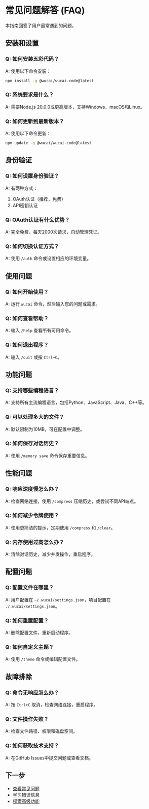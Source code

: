 # 常见问题解答 (FAQ)

本指南回答了用户最常遇到的问题。

## 安装和设置

### Q: 如何安装五彩代码？
A: 使用以下命令安装：
```bash
npm install -g @wucai/wucai-code@latest
```

### Q: 系统要求是什么？
A: 需要Node.js 20.0.0或更高版本，支持Windows、macOS和Linux。

### Q: 如何更新到最新版本？
A: 使用以下命令更新：
```bash
npm update -g @wucai/wucai-code@latest
```

## 身份验证

### Q: 如何设置身份验证？
A: 有两种方式：
1. OAuth认证（推荐，免费）
2. API密钥认证

### Q: OAuth认证有什么优势？
A: 完全免费，每天2000次请求，自动管理凭证。

### Q: 如何切换认证方式？
A: 使用 `/auth` 命令或设置相应的环境变量。

## 使用问题

### Q: 如何开始使用？
A: 运行 `wucai` 命令，然后输入您的问题或需求。

### Q: 如何查看帮助？
A: 输入 `/help` 查看所有可用命令。

### Q: 如何退出程序？
A: 输入 `/quit` 或按 `Ctrl+C`。

## 功能问题

### Q: 支持哪些编程语言？
A: 支持所有主流编程语言，包括Python、JavaScript、Java、C++等。

### Q: 可以处理多大的文件？
A: 默认限制为10MB，可在配置中调整。

### Q: 如何保存对话历史？
A: 使用 `/memory save` 命令保存重要信息。

## 性能问题

### Q: 响应速度慢怎么办？
A: 检查网络连接，使用 `/compress` 压缩历史，或尝试不同API端点。

### Q: 如何减少令牌使用？
A: 使用更简洁的提示，定期使用 `/compress` 和 `/clear`。

### Q: 内存使用过高怎么办？
A: 清除对话历史，减少并发操作，重启程序。

## 配置问题

### Q: 配置文件在哪里？
A: 用户配置在 `~/.wucai/settings.json`，项目配置在 `./.wucai/settings.json`。

### Q: 如何重置配置？
A: 删除配置文件，重新启动程序。

### Q: 如何自定义主题？
A: 使用 `/theme` 命令或编辑配置文件。

## 故障排除

### Q: 命令无响应怎么办？
A: 按 `Ctrl+C` 取消，检查网络连接，重启程序。

### Q: 文件操作失败？
A: 检查文件路径、权限和磁盘空间。

### Q: 如何获取技术支持？
A: 在GitHub Issues中提交问题或查看文档。

## 下一步

- [查看常见问题](../troubleshooting/common-issues.md)
- [学习错误信息](../troubleshooting/error-messages.md)
- [探索高级功能](../advanced/customization.md)

